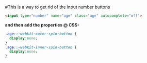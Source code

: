 #This is a way to get rid of the input number buttons

```html
<input type="number" name="age" class="age" autocomplete="off">
```
**and then add the properties @ CSS:**
```css
.age::-webkit-outer-spin-button {
  display:none;
}
.age::-webkit-inner-spin-button {
  display:none;
}
```

